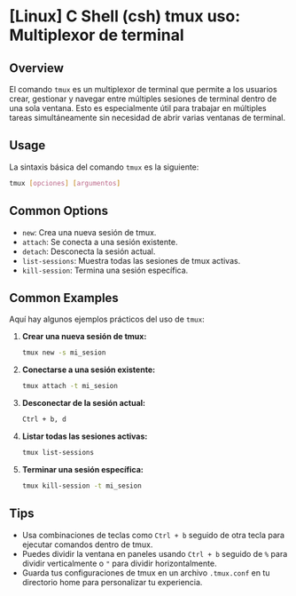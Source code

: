 # [Linux] C Shell (csh) tmux uso: Multiplexor de terminal

## Overview
El comando `tmux` es un multiplexor de terminal que permite a los usuarios crear, gestionar y navegar entre múltiples sesiones de terminal dentro de una sola ventana. Esto es especialmente útil para trabajar en múltiples tareas simultáneamente sin necesidad de abrir varias ventanas de terminal.

## Usage
La sintaxis básica del comando `tmux` es la siguiente:

```bash
tmux [opciones] [argumentos]
```

## Common Options
- `new`: Crea una nueva sesión de tmux.
- `attach`: Se conecta a una sesión existente.
- `detach`: Desconecta la sesión actual.
- `list-sessions`: Muestra todas las sesiones de tmux activas.
- `kill-session`: Termina una sesión específica.

## Common Examples
Aquí hay algunos ejemplos prácticos del uso de `tmux`:

1. **Crear una nueva sesión de tmux:**
   ```bash
   tmux new -s mi_sesion
   ```

2. **Conectarse a una sesión existente:**
   ```bash
   tmux attach -t mi_sesion
   ```

3. **Desconectar de la sesión actual:**
   ```bash
   Ctrl + b, d
   ```

4. **Listar todas las sesiones activas:**
   ```bash
   tmux list-sessions
   ```

5. **Terminar una sesión específica:**
   ```bash
   tmux kill-session -t mi_sesion
   ```

## Tips
- Usa combinaciones de teclas como `Ctrl + b` seguido de otra tecla para ejecutar comandos dentro de tmux.
- Puedes dividir la ventana en paneles usando `Ctrl + b` seguido de `%` para dividir verticalmente o `"` para dividir horizontalmente.
- Guarda tus configuraciones de tmux en un archivo `.tmux.conf` en tu directorio home para personalizar tu experiencia.
